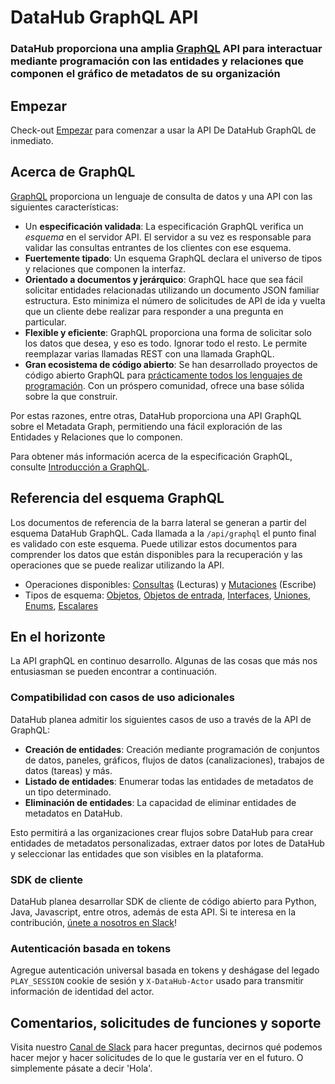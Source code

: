 # DataHub GraphQL API

### DataHub proporciona una amplia [GraphQL](https://graphql.org/) API para interactuar mediante programación con las entidades y relaciones que componen el gráfico de metadatos de su organización

## Empezar

Check-out [Empezar](./getting-started.md) para comenzar a usar la API De DataHub GraphQL de inmediato.

## Acerca de GraphQL

[GraphQL](https://graphql.org/) proporciona un lenguaje de consulta de datos y una API con las siguientes características:

*   Un **especificación validada**: La especificación GraphQL verifica un *esquema* en el servidor API. El servidor a su vez es responsable
    para validar las consultas entrantes de los clientes con ese esquema.
*   **Fuertemente tipado**: Un esquema GraphQL declara el universo de tipos y relaciones que componen la interfaz.
*   **Orientado a documentos y jerárquico**: GraphQL hace que sea fácil solicitar entidades relacionadas utilizando un documento JSON familiar
    estructura. Esto minimiza el número de solicitudes de API de ida y vuelta que un cliente debe realizar para responder a una pregunta en particular.
*   **Flexible y eficiente**: GraphQL proporciona una forma de solicitar solo los datos que desea, y eso es todo. Ignorar todo
    el resto. Le permite reemplazar varias llamadas REST con una llamada GraphQL.
*   **Gran ecosistema de código abierto**: Se han desarrollado proyectos de código abierto GraphQL para [prácticamente todos los lenguajes de programación](https://graphql.org/code/). Con un próspero
    comunidad, ofrece una base sólida sobre la que construir.

Por estas razones, entre otras, DataHub proporciona una API GraphQL sobre el Metadata Graph,
permitiendo una fácil exploración de las Entidades y Relaciones que lo componen.

Para obtener más información acerca de la especificación GraphQL, consulte [Introducción a GraphQL](https://graphql.org/learn/).

## Referencia del esquema GraphQL

Los documentos de referencia de la barra lateral se generan a partir del esquema DataHub GraphQL. Cada llamada a la `/api/graphql` el punto final es
validado con este esquema. Puede utilizar estos documentos para comprender los datos que están disponibles para la recuperación y las operaciones
que se puede realizar utilizando la API.

*   Operaciones disponibles: [Consultas](/graphql/queries.md) (Lecturas) y [Mutaciones](/graphql/mutations.md) (Escribe)
*   Tipos de esquema: [Objetos](/graphql/objects.md), [Objetos de entrada](/graphql/inputObjects.md), [Interfaces](/graphql/interfaces.md), [Uniones](/graphql/unions.md), [Enums](/graphql/enums.md), [Escalares](/graphql/scalars.md)

## En el horizonte

La API graphQL en continuo desarrollo. Algunas de las cosas que más nos entusiasman se pueden encontrar a continuación.

### Compatibilidad con casos de uso adicionales

DataHub planea admitir los siguientes casos de uso a través de la API de GraphQL:

*   **Creación de entidades**: Creación mediante programación de conjuntos de datos, paneles, gráficos, flujos de datos (canalizaciones), trabajos de datos (tareas) y más.
*   **Listado de entidades**: Enumerar todas las entidades de metadatos de un tipo determinado.
*   **Eliminación de entidades**: La capacidad de eliminar entidades de metadatos en DataHub.

Esto permitirá a las organizaciones crear flujos sobre DataHub para crear entidades de metadatos personalizadas,
extraer datos por lotes de DataHub y seleccionar las entidades que son visibles en la plataforma.

### SDK de cliente

DataHub planea desarrollar SDK de cliente de código abierto para Python, Java, Javascript, entre otros, además de esta API. Si te interesa
en la contribución, [únete a nosotros en Slack](https://datahubspace.slack.com/join/shared_invite/zt-nx7i0dj7-I3IJYC551vpnvvjIaNRRGw#/shared-invite/email)!

### Autenticación basada en tokens

Agregue autenticación universal basada en tokens y deshágase del legado `PLAY_SESSION` cookie de sesión y `X-DataHub-Actor` usado
para transmitir información de identidad del actor.

## Comentarios, solicitudes de funciones y soporte

Visita nuestro [Canal de Slack](https://datahubspace.slack.com/join/shared_invite/zt-nx7i0dj7-I3IJYC551vpnvvjIaNRRGw#/shared-invite/email) para hacer preguntas, decirnos qué podemos hacer mejor y hacer solicitudes de lo que le gustaría ver en el futuro. O simplemente
pásate a decir 'Hola'.
